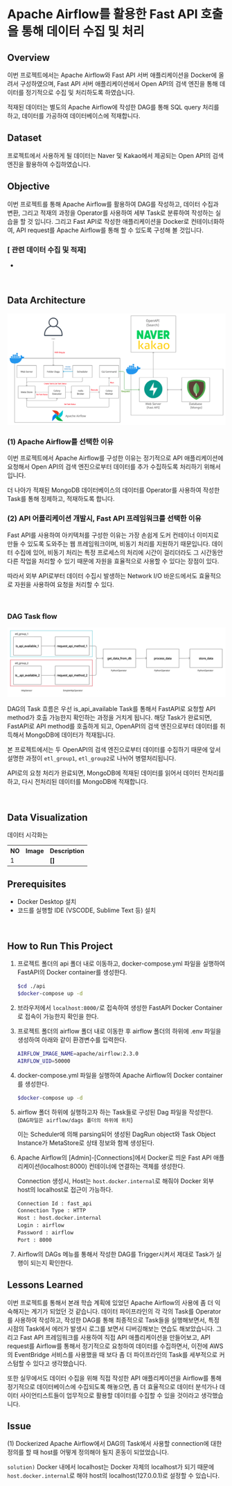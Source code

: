 # **Apache Airflow를 활용한 Fast API 호출을 통해 데이터 수집 및 처리**

## **Overview**

이번 프로젝트에서는 Apache Airflow와 Fast API 서버 애플리케이션을 Docker에 올려서 구성하였으며, Fast API 서버 애플리케이션에서 Open API의 검색 엔진을 통해 데이터를 정기적으로 수집 및 처리하도록 하였습니다. 

적재된 데이터는 별도의 Apache Airflow에 작성한 DAG를 통해 SQL query 처리를 하고, 데이터를 가공하여 데이터베이스에 적재합니다. 

## **Dataset**

프로젝트에서 사용하게 될 데이터는 Naver 및 Kakao에서 제공되는 Open API의 검색 엔진을 활용하여 수집하였습니다. 

## **Objective**

이번 프로젝트를 통해 Apache Airflow를 활용하여 DAG를 작성하고, 데이터 수집과 변환, 그리고 적재의 과정을 Operator를 사용하여 세부 Task로 분류하여 작성하는 실습을 할 것 입니다. 그리고 Fast API로 작성한 애플리케이션을 Docker로 컨테이너화하여, API request를 Apache Airflow를 통해 할 수 있도록 구성해 볼 것입니다. 


### **[ 관련 데이터 수집 및 적재]**

- 

<br/>

## **Data Architecture**

![Example architecture image](assets/220812_airflow_fastapi.png)

### **(1) Apache Airflow를 선택한 이유**

이번 프로젝트에서 Apache Airflow를 구성한 이유는 정기적으로 API 애플리케이션에 요청해서 Open API의 검색 엔진으로부터 데이터를 추가 수집하도록 처리하기 위해서 입니다. 

더 나아가 적재된 MongoDB 데이터베이스의 데이터를 Operator를 사용하여 작성한 Task를 통해 정제하고, 적재하도록 합니다.  

### **(2) API 어플리케이션 개발시, Fast API 프레임워크를 선택한 이유**

Fast API를 사용하여 아키텍처를 구성한 이유는  가장 손쉽게 도커 컨테이너 이미지로 만들 수 있도록 도와주는 웹 프레임워크이며, 비동기 처리를 지원하기 때문입니다. 데이터 수집에 있어, 비동기 처리는 특정 프로세스의 처리에 시간이 걸리더라도 그 시간동안 다른 작업을 처리할 수 있기 때문에 자원을 효율적으로 사용할 수 있다는 장점이 있다.

따라서 외부 API로부터 데이터 수집시 발생하는 Network I/O 바운드에서도 효율적으로 자원을 사용하여 요청을 처리할 수 있다. 

<br/>

### **DAG Task flow**

![Example architecture image](assets/220812_dag_flow.png)

DAG의 Task 흐름은 우선 is_api_available Task를 통해서 FastAPI로 요청할 API method가 호출 가능한지 확인하는 과정을 거치게 됩니다. 해당 Task가 완료되면, FastAPI로 API method를 호출하게 되고, OpenAPI의 검색 엔진으로부터 데이터를 취득해서 MongoDB에 데이터가 적재됩니다. 

본 프로젝트에서는 두 OpenAPI의 검색 엔진으로부터 데이터를 수집하기 때문에 앞서 설명한 과정이 `etl_group1`, `etl_group2`로 나뉘어 병렬처리됩니다. 

API로의 요청 처리가 완료되면, MongoDB에 적재된 데이터를 읽어서 데이터 전처리를 하고, 다시 전처리된 데이터를 MongoDB에 적재합니다.

<br/>

## **Data Visualization**

데이터 시각화는 

<table>
    <tr>
        <th style="text-align:center">NO</th>
        <th style="text-align:center">Image</th>
        <th style="text-align:center">Description</th>
    </tr>
    <tr>
        <td>1</td>
        <td>
            <img src="assets/" alt="" />
        </td>
        <td>
            <b>[]</b><br/>
            <small></small>     
        </td>
    </tr>
</table>

## **Prerequisites**

- Docker Desktop 설치
- 코드를 실행할 IDE (VSCODE, Sublime Text 등) 설치

<br/>

## **How to Run This Project** 

1. 프로젝트 폴더의 api 폴더 내로 이동하고, docker-compose.yml 파일을 실행하여 FastAPI의 Docker container를 생성한다.

    ```zsh
    $cd ./api
    $docker-compose up -d
    ```

3. 브라우저에서 `localhost:8000/`로 접속하여 생성한 FastAPI Docker Container로 접속이 가능한지 확인을 한다. 

4. 프로젝트 폴더의 airflow 폴더 내로 이동한 후 airflow 폴더의 하위에 .env 파일을 생성하여 아래와 같이 환경변수를 입력한다. 
    
    ```zsh
    AIRFLOW_IMAGE_NAME=apache/airflow:2.3.0
    AIRFLOW_UID=50000
    ```

5. docker-compose.yml 파일을 실행하여 Apache Airflow의 Docker container를 생성한다.

    ```zsh
    $docker-compose up -d
    ```

6. airflow 폴더 하위에 실행하고자 하는 Task들로 구성된 Dag 파일을 작성한다. (`DAG파일은 airflow/dags 폴더의 하위에 위치`)

    이는 Scheduler에 의해 parsing되어 생성된 DagRun object와 Task Object Instance가 MetaStore로 상태 정보와 함께 생성된다. 

6. Apache Airflow의 [Admin]-[Connections]에서 Docker로 띄운 Fast API 애플리케이션(localhost:8000) 컨테이너에 연결하는 객체를 생성한다.
    
    Connection 생성시, Host는 `host.docker.internal`로 해줘야 Docker 외부 host의 localhost로 접근이 가능하다.

    ```zsh
    Connection Id : fast_api
    Connection Type : HTTP
    Host : host.docker.internal
    Login : airflow
    Password : airflow
    Port : 8000
    ```

7. Airflow의 DAGs 메뉴를 통해서 작성한 DAG를  Trigger시켜서 제대로 Task가 실행이 되는지 확인한다.

## Lessons Learned

이번 프로젝트를 통해서 본래 학습 계획에 있었던 Apache Airflow의 사용에 좀 더 익숙해지는 계기가 되었던 것 같습니다. 데이터 파이프라인의 각 각의 Task를 Operator를 사용하여 작성하고, 작성한 DAG를 통해 최종적으로 Task들을 실행해보면서, 특정 시점의 Task에서 에러가 발생시 로그를 보면서 디버깅해보는 연습도 해보았습니다.
그리고 Fast API 프레임워크를 사용하여 직접 API 애플리케이션을 만들어보고, API request를 Airflow를 통해서 정기적으로 요청하여 데이터를 수집하면서, 이전에 AWS의 EventBridge 서비스를 사용했을 때 보다 좀 더 파이프라인의 Task를 세부적으로 커스텀할 수 있다고 생각했습니다.

또한 실무에서도 데이터 수집을 위해 직접 작성한 API 애플리케이션을 Airflow를 통해 정기적으로 데이터베이스에 수집되도록 해놓으면, 좀 더 효율적으로 데이터 분석가나 데이터 사이언티스트들이 업무적으로 활용할 데이터를 수집할 수 있을 것이라고 생각했습니다.

## Issue

(1) Dockerized Apache Airflow에서 DAG의 Task에서 사용할 connection에 대한 정의를 할 때 host를 어떻게 정의해야 될지 혼동이 되었었습니다.

`solution)` Docker 내에서 localhost는 Docker 자체의 localhost가 되기 때문에 `host.docker.internal`로 해야 host의 localhost(127.0.0.1)로 설정할 수 있습니다. 
